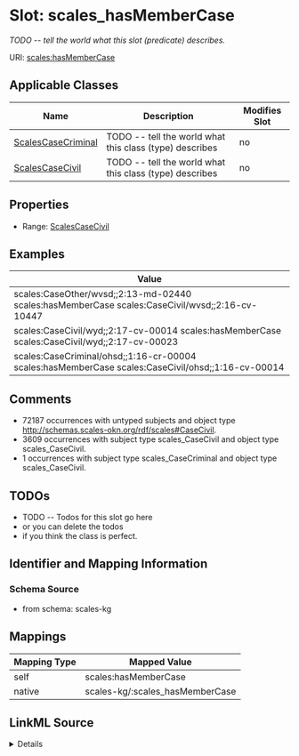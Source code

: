 

# Slot: scales_hasMemberCase


_TODO -- tell the world what this slot (predicate) describes._





URI: [scales:hasMemberCase](http://schemas.scales-okn.org/rdf/scales#hasMemberCase)



<!-- no inheritance hierarchy -->





## Applicable Classes

| Name | Description | Modifies Slot |
| --- | --- | --- |
| [ScalesCaseCriminal](../classes/ScalesCaseCriminal.md) | TODO -- tell the world what this class (type) describes |  no  |
| [ScalesCaseCivil](../classes/ScalesCaseCivil.md) | TODO -- tell the world what this class (type) describes |  no  |







## Properties

* Range: [ScalesCaseCivil](../classes/ScalesCaseCivil.md)






## Examples

| Value |
| --- |
| scales:CaseOther/wvsd;;2:13-md-02440 scales:hasMemberCase scales:CaseCivil/wvsd;;2:16-cv-10447 |
| scales:CaseCivil/wyd;;2:17-cv-00014 scales:hasMemberCase scales:CaseCivil/wyd;;2:17-cv-00023 |
| scales:CaseCriminal/ohsd;;1:16-cr-00004 scales:hasMemberCase scales:CaseCivil/ohsd;;1:16-cv-00014 |

## Comments

* 72187 occurrences with untyped subjects and object type http://schemas.scales-okn.org/rdf/scales#CaseCivil.
* 3609 occurrences with subject type scales_CaseCivil and object type scales_CaseCivil.
* 1 occurrences with subject type scales_CaseCriminal and object type scales_CaseCivil.

## TODOs

* TODO -- Todos for this slot go here
* or you can delete the todos
* if you think the class is perfect.

## Identifier and Mapping Information







### Schema Source


* from schema: scales-kg




## Mappings

| Mapping Type | Mapped Value |
| ---  | ---  |
| self | scales:hasMemberCase |
| native | scales-kg/:scales_hasMemberCase |




## LinkML Source

<details>
```yaml
name: scales_hasMemberCase
description: TODO -- tell the world what this slot (predicate) describes.
todos:
- TODO -- Todos for this slot go here
- or you can delete the todos
- if you think the class is perfect.
comments:
- 72187 occurrences with untyped subjects and object type http://schemas.scales-okn.org/rdf/scales#CaseCivil.
- 3609 occurrences with subject type scales_CaseCivil and object type scales_CaseCivil.
- 1 occurrences with subject type scales_CaseCriminal and object type scales_CaseCivil.
examples:
- value: scales:CaseOther/wvsd;;2:13-md-02440 scales:hasMemberCase scales:CaseCivil/wvsd;;2:16-cv-10447
- value: scales:CaseCivil/wyd;;2:17-cv-00014 scales:hasMemberCase scales:CaseCivil/wyd;;2:17-cv-00023
- value: scales:CaseCriminal/ohsd;;1:16-cr-00004 scales:hasMemberCase scales:CaseCivil/ohsd;;1:16-cv-00014
from_schema: scales-kg
rank: 1000
slot_uri: scales:hasMemberCase
alias: scales_hasMemberCase
domain_of:
- scales_CaseCivil
- scales_CaseCriminal
range: scales_CaseCivil

```
</details>